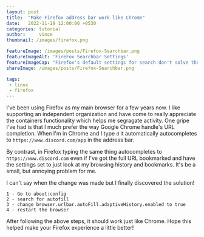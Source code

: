 ```yaml
---
layout: post
title:  "Make Firefox address bar work like Chrome"
date:   2022-11-19 12:00:00 +0530
categories: tutorial
author:     vince
thumbnail: /images/firefox.png

featureImage: /images/posts/Firefox-Searchbar.png
featureImageAlt: 'FireFox Searchbar Settings'
featureImageCap: "Firefox's default settings for search don't solve the problem"
shareImage: /images/posts/Firefox-Searchbar.png

tags:
 - linux
 - firefox
---
```


I've been using Firefox as my main browser for a few years now. I like supporting an independent organization and have come to really appreciate the containers functionality which helps me segragate activity. One gripe I've had is that I much prefer the way Google Chrome handle's URL completion. When I'm in Chrome and I type `d` it automatically autocompletes to `https://www.discord.com/app` in the address bar.

By contrast, in Firefox typing the same thing autocompletes to `https://www.discord.com` even if I've got the full URL bookmarked and have the settings set to just look at my browsing history and bookmarks. It's be a small, but annoying problem for me.

I can't say when the change was made but I finally discovered the solution!

```
1 - Go to about:config
2 - search for autofill
3 - change browser.urlbar.autoFill.adaptiveHistory.enabled to true
4 - restart the browser
```

After following the above steps, it should work just like Chrome. Hope this helped make your Firefox experience a little better!
